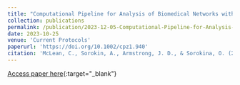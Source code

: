 ```yaml
---
title: "Computational Pipeline for Analysis of Biomedical Networks with BioNAR."
collection: publications
permalink: /publication/2023-12-05-Computational-Pipeline-for-Analysis-of-Biomedical-Networks-with-BioNAR
date: 2023-10-25
venue: 'Current Protocols'
paperurl: 'https://doi.org/10.1002/cpz1.940'
citation: 'McLean, C., Sorokin, A., Armstrong, J. D., & Sorokina, O. (2023). Computational pipeline for analysis of biomedical networks with BioNAR. Current Protocols, 3, e940. doi: 10.1002/cpz1.940'
---
```

[Access paper here](https://doi.org/10.1002/cpz1.940){:target="_blank"}
